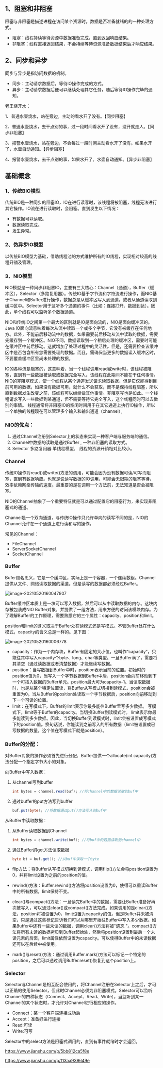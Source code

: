 ## 1、阻塞和非阻塞

阻塞与非阻塞是描述进程在访问某个资源时，数据是否准备就绪的的一种处理方式。

- 阻塞：线程持续等待资源中数据准备完成，直到返回响应结果。
- 非阻塞：线程直接返回结果，不会持续等待资源准备数据结束后才响应结果。

## 2、同步和异步

同步与异步是指访问数据的机制。

- 同步：主动请求数据后，等待IO操作完成的方式。
- 异步：主动请求数据后便可以继续处理其它任务，随后等待IO操作完毕的通知。



老王烧开水：

1、普通水壶烧水，站在旁边，主动的看水开了没有。【同步阻塞】

2、普通水壶烧水，去干点别的事，过一段时间看水开了没有，没开就走人。【同步非阻塞】

3、报警水壶烧水，站在旁边，不会每过一段时间主动看水开了没有。如果水开了，水壶自动通知。【异步阻塞】

4、报警水壶烧水，去干点别的事，如果水开了，水壶自动通知。【异步非阻塞】



## 基础概念

### 1、传统BIO模型

传统BIO是一种同步的阻塞IO，IO在进行读写时，该线程将被阻塞，线程无法进行其它操作。IO流在进行读取时，会阻塞。直到发生以下情况：

- 有数据可以读取。
- 数据读取完成。
- 发生异常。

### 2、伪异步IO模型

以传统BIO模型为基础，借助线程池的方式维护所有的IO线程，实现相对较高的线程开销及管理。

### 3、NIO模型

NIO模型是一种同步非阻塞IO，主要有三大核心：Channel（通道），Buffer（缓冲区），Selector（多路复用器）。传统IO基于字节流和字符流进行操作，而NIO基于Channel和Buffer进行操作，数据总是从缓冲区写入到通道，或者从通道读取到缓冲区中。Selector用于监听多个通道的事件（比如：连接打开、数据到达）。因此，单个线程可以监听多个数据通道。

NIO和传统IO之间第一个最大的区别就是IO是面向流的，NIO是面向缓冲区的。Java IO面向流意味着每次从流中读取一个或多个字节，它没有被缓存在任何地方。此外，不能前后移动流中的数据，如果需要前后移动从流中读取的数据，需要先缓存到一个缓冲区。NIO不同，数据读取到一个稍后处理的缓冲区，需要时可能在缓冲区中前后移动。这就增加了处理过程中的灵活性。但是，还需要检查该缓冲区中是否包含所有您需要处理的数据。而且，需确保当更多的数据读入缓冲区时，不要覆盖缓冲区里尚未处理的数据。

IO的各种流是阻塞的，这意味着，当一个线程调用read或write时，该线程被阻塞，直到有一些数据被读取或数据完全写入，该线程在此期间不能在干任何事情。NIO的非阻塞模式，使一个线程从某个通道发送请求读取数据，但是它仅能得到目前可用的数据，如果没有数据可用，就什么不会获取，而不是保持线程阻塞，所以直到数据发生改变之前，该线程可以继续做其他事情。非阻塞写也是如此。一个线程请求写入一些数据到某通道，但不需要等待它完全写入，这个线程同时可以去做别的事情。 线程通常将非阻塞IO的空闲时间用于在其它通道上执行IO操作，所以一个单独的线程现在可以管理多个输入和输出通道（channel）。



### NIO的优点：

1. 通过Channel注册到Selector上的状态来实现一种客户端与服务端的通信。
2. Channel中数据的读取是通过Buffer , 一种非阻塞的读取方式。
3. Selector 多路复用器 单线程模型， 线程的资源开销相对比较小。

### Channel

传统IO操作对read()或write()方法的调用，可能会因为没有数据可读/可写而阻塞，直到有数据响应。也就是说读写数据的IO调用，可能会无限期的阻塞等待，效率依赖网络传输的速度。最重要的是在调用一个方法前，无法知道是否会被阻塞。

NIO的Channel抽象了一个重要特征就是可以通过配置它的阻塞行为，来实现非阻塞式的通道。

Channel是一个双向通道，与传统IO操作只允许单向的读写不同的是，NIO的Channel允许在一个通道上进行读和写的操作。

常见的Channel：

- FileChannel
- ServerSocketChannel
- SocketChannel

### Buffer

Bufer顾名思义，它是一个缓冲区，实际上是一个容器，一个连续数组。Channel提供从文件、网络读取数据的渠道，但是读写的数据都必须经过Buffer。

![image-20210520160047907](asserts/image-20210520160047907.png)

Buffer缓冲区本质上是一块可以写入数据，然后可以从中读取数据的内存。这块内存被包装成NIO Buffer对象，并提供了一组方法，用来方便的访问该模块内存。为了理解Buffer的工作原理，需要熟悉它的三个属性：capacity、position和limit。

position和limit的含义取决于Buffer处在读模式还是写模式。不管Buffer处在什么模式，capacity的含义总是一样的。见下图：

![image-20210520160006778](asserts/image-20210520160006778.png)

- capacity：作为一个内存块，Buffer有固定的大小值，也叫作“capacity”，只能往其中写入capacity个byte、long、char等类型。一旦Buffer满了，需要将其清空（通过读数据或者清楚数据）才能继续写数据。
- position：当写数据到Buffer中时，position表示当前的位置。初始时的position值为0，当写入一个字节数据到Buffer中后，position会向前移动到下一个可插入数据的Buffer单元。position最大可为capacity-1。当读取数据时，也是从某个特定位置读，将Buffer从写模式切换到读模式，position会被重置为0。当从Buffer的position处读取一个字节数据后，position向前移动到下一个可读的位置。
- limit：在写模式下，Buffer的limit表示你最多能往Buffer里写多少数据。 写模式下，limit等于Buffer的capacity。当切换Buffer到读模式时， limit表示你最多能读到多少数据。因此，当切换Buffer到读模式时，limit会被设置成写模式下的position值。换句话说，你能读到之前写入的所有数据（limit被设置成已写数据的数量，这个值在写模式下就是position）。

### Buffer的分配：

对Buffer对象的操作必须首先进行分配，Buffer提供一个allocate(int capacity)方法分配一个指定字节大小的对象。

向Buffer中写入数据：

1. 从channel写到buffer

   ```java
   int bytes = channel.read(buf); //将channel中的数据读取到buf中
   ```

2. 通过buffer的put方法写到buffer

   ```java
   buf.put(byte); //将数据通过put()方法写入到buf中
   ```

从Buffer中读取数据：

1. 从Buffer读取数据到Channel

   ```java
   int bytes = channel.write(buf); //将buf中的数据读取到channel中
   ```

2. 通过Buffer的get方法读取数据

   ```java
   byte bt = buf.get(); //从buf中读取一个byte
   ```

- flip方法：将Buffer从写模式切换到读模式，调用flip()方法会将position设置为0，并将limit设置为之前的position的值。

- rewind()方法：Buffer.rewind()方法将position设置为0，使得可以重读Buffer中的所有数据，limit保持不变。
- clear()与compact()方法：一旦读完Buffer中的数据，需要让Buffer准备好再次被写入，可以通过clear()或compact()方法完成。如果调用的是clear()方法，position将被设置为0，limit设置为capacity的值。但是Buffer并未被清空，只是通过这些标记告诉我们可以从哪里开始往Buffer中写入多少数据。如果Buffer中还有一些未读的数据，调用clear()方法将被"遗忘 "。compact()方法将所有未读的数据拷贝到Buffer起始处，然后将position设置到最后一个未读元素的后面，limit属性依然设置为capacity。可以使得Buffer中的未读数据还可以在后续中被使用。
- mark()与reset()方法：通过调用Buffer.mark()方法可以标记一个特定的position，之后可以通过调用Buffer.reset()恢复到这个position上。

### Selector

Selector与Channel是相互配合使用的，将Channel注册在Selector上之后，才可以正确的使用Selector，但此时Channel必须为非阻塞模式。Selector可以监听Channel的四种状态（Connect、Accept、Read、Write），当监听到某一Channel的某个状态时，才允许对Channel进行相应的操作。

- Connect：某一个客户端连接成功后
- Accept：准备好进行连接
- Read:可读
- Write:可写

Selector中的select方法是阻塞式调用的，直到有事件就绪时才会返回。

https://www.jianshu.com/p/5bb812ca5f8e

https://www.jianshu.com/p/f13aa939649e

